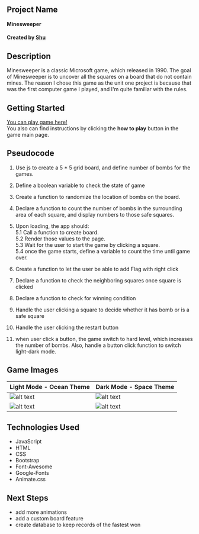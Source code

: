 ## Project Name
**Minesweeper**

#### Created by [Shu](https://www.linkedin.com/in/shunuanhu/)

## Description
Minesweeper is a classic Microsoft game, which released in 1990. The goal of Minesweeper is to uncover all the squares on a board that do not contain mines. The reason I chose this game as the unit one project is because that was the first computer game I played, and I'm quite familiar with the rules.

## Getting Started
[You can play game here!](https://shu-minesweeper-game.netlify.app/)\
You also can find instructions by clicking the **how to play** button in the game main page.

## Pseudocode
1) Use js to create a 5 * 5 grid board, and define number of bombs for the games.

2) Define a boolean variable to check the state of game

3) Create a function to randomize the location of bombs on the board.

4) Declare a function to count the number of bombs in the surrounding area of each square, and display numbers to those safe squares.

5) Upon loading, the app should:\
	5.1 Call a function to create board.\
	5.2 Render those values to the page.\
	5.3 Wait for the user to start the game by clicking a square.\
	5.4 once the game starts, define a variable to count the time until game over.

6) Create a function to let the user be able to add Flag with right click

7) Declare a function to check the neighboring squares once square is clicked

8) Declare a function to check for winning condition

9) Handle the user clicking a square to decide whether it has bomb or is a safe square

10) Handle the user clicking the restart button

11)  when user click a button, the game switch to hard level, which increases the number of bombs.
    Also, handle a button click function to switch light-dark mode.

## Game Images
| Light Mode - Ocean Theme | Dark Mode - Space Theme |
| ------------------------ | ----------------------- |
| ![alt text](https://i.imgur.com/R1MVsKQ.png) |  ![alt text](https://i.imgur.com/6Eo8xWD.png) |
| ![alt text](https://i.imgur.com/KWAbPrq.png) | ![alt text](https://i.imgur.com/AgGtreS.png) |


## Technologies Used
- JavaScript
- HTML
- CSS
- Bootstrap
- Font-Awesome
- Google-Fonts
- Animate.css

## Next Steps
- add more animations
- add a custom board feature
- create database to keep records of the fastest won
